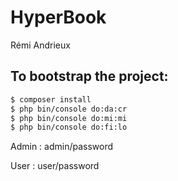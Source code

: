 HyperBook
==========

Rémi Andrieux

## To bootstrap the project:

```sh
$ composer install
$ php bin/console do:da:cr
$ php bin/console do:mi:mi
$ php bin/console do:fi:lo
```

Admin : admin/password

User : user/password
